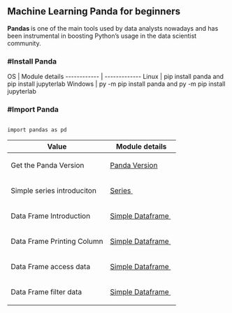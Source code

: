 <h2> Machine Learning Panda for beginners  </h2>

<b> Pandas </b> is one of the main tools used by data analysts nowadays and has been instrumental in boosting Python’s usage in the data scientist community.

<h3> #Install Panda</h3>
OS  | Module details
------------ | -------------
Linux | pip install panda and pip install jupyterlab  
Windows |   py -m pip install panda and py -m pip install jupyterlab  

<h3> #Import Panda</h3>
<div class="snippet-clipboard-content position-relative" data-snippet-clipboard-copy-content="Panda"><pre><code>
import pandas as pd
</code></pre></div>

Value  | Module details
------------ | -------------
Get the Panda Version | <p><a href="https://github.com/rajkumarrt/pandas/blob/main/code/version.py"> Panda Version</a>&nbsp;</p>
Simple series introduciton | <p><a href="https://github.com/rajkumarrt/pandas/blob/main/code/series.py">Series </a>&nbsp;</p>
Data Frame Introduction | <p><a href="https://github.com/rajkumarrt/pandas/blob/main/code/simpledataframe.py"> Simple Dataframe </a>&nbsp;</p>
Data Frame Printing Column| <p><a href="https://github.com/rajkumarrt/pandas/blob/main/code/dataframewithcol.py"> Simple Dataframe </a>&nbsp;</p>
Data Frame access data| <p><a href="https://github.com/rajkumarrt/pandas/blob/main/code/dataframewithcol.py"> Simple Dataframe </a>&nbsp;</p>
Data Frame filter data| <p><a href="https://github.com/rajkumarrt/pandas/blob/main/code/dataframewithcol.py"> Simple Dataframe </a>&nbsp;</p>
